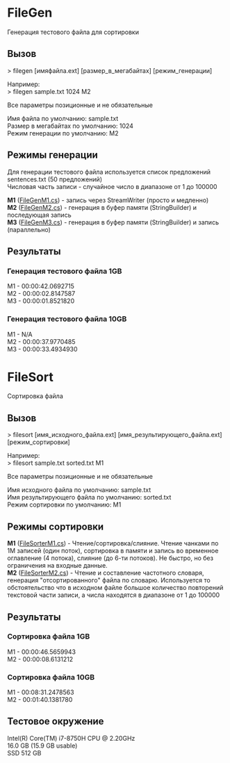 # FileGen
Генерация тестового файла для сортировки

## Вызов  
&gt; filegen [имяфайла.ext] [размер_в_мегабайтах] [режим_генерации]

Например:  
&gt; filegen sample.txt 1024 M2

Все параметры позиционные и не обязательные

Имя файла по умолчанию: sample.txt  
Размер в мегабайтах по умолчанию: 1024  
Режим генерации по умолчанию: M2

## Режимы генерации
Для генерации тестового файла используется список предложений sentences.txt (50 предложений)  
Числовая часть записи - случайное число в диапазоне от 1 до 100000

**M1** ([FileGenM1.cs](FileGen/FileGenM1.cs)) - запись через StreamWriter (просто и медленно)  
**M2** ([FileGenM2.cs](FileGen/FileGenM2.cs)) - генерация в буфер памяти (StringBuilder) и последующая запись  
**M3** ([FileGenM3.cs](FileGen/FileGenM3.cs)) - генерация в буфер памяти (StringBuilder) и запись (параллельно)  

## Результаты
### Генерация тестового файла 1GB
M1 - 00:00:42.0692715  
M2 - 00:00:02.8147587  
M3 - 00:00:01.8521820  
### Генерация тестового файла 10GB
M1 - N/A  
M2 - 00:00:37.9770485  
M3 - 00:00:33.4934930  

# FileSort
Сортировка файла

## Вызов  
&gt; filesort [имя_исходного_файла.ext] [имя_результирующего_файла.ext] [режим_сортировки]

Например:  
&gt; filesort sample.txt sorted.txt M1  

Все параметры позиционные и не обязательные

Имя исходного файла по умолчанию: sample.txt  
Имя результирующего файла по умолчанию: sorted.txt  
Режим сортировки по умолчанию: M1  

## Режимы сортировки

**M1** ([FileSorterM1.cs](FileSort/FileSorterM1.cs)) - Чтение/сортировка/слияние. Чтение чанками по 1М записей (один поток), сортировка в памяти и запись во временное оглавление (4 потока), слияние (до 6-ти потоков). Не быстро, но без ограничения на входные данные.  
**M2** ([FileSorterM2.cs](FileSort/FileSorterM2.cs)) - Чтение и составление частотного словаря, генерация "отсортированного" файла по словарю. Используется то обстоятельство что в исходном файле большое количество повторений текстовой части записи, а числа находятся в диапазоне от 1 до 100000  

## Результаты
### Сортировка файла 1GB
M1 - 00:00:46.5659943  
M2 - 00:00:08.6131212  
### Сортировка файла 10GB
M1 - 00:08:31.2478563  
M2 - 00:01:40.1381780  

## Тестовое окружение
Intel(R) Core(TM) i7-8750H CPU @ 2.20GHz  
16.0 GB (15.9 GB usable)  
SSD 512 GB  
